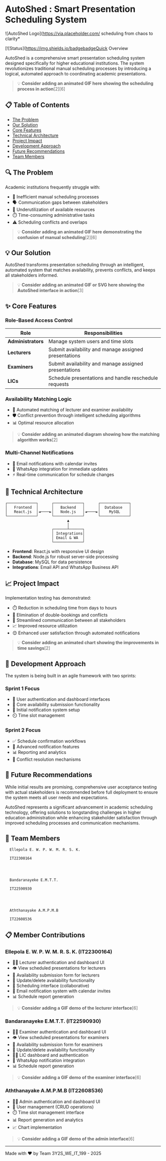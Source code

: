 # AutoShed : Smart Presentation Scheduling System


  
  ![AutoShed Logo](https://via.placeholder.com/ scheduling from chaos to clarity*
  
  [![Status](https://img.shields.io/badgebadgeQuick Overview

AutoShed is a comprehensive smart presentation scheduling system designed specifically for higher educational institutions. The system revolutionizes traditional manual scheduling processes by introducing a logical, automated approach to coordinating academic presentations.

> 💡 **Consider adding an animated GIF here showing the scheduling process in action**[2][6]

## 📋 Table of Contents

- [The Problem](#the-problem)
- [Our Solution](#our-solution)
- [Core Features](#core-features)
- [Technical Architecture](#technical-architecture)
- [Project Impact](#project-impact)
- [Development Approach](#development-approach)
- [Future Recommendations](#future-recommendations)
- [Team Members](#team-members)

## 🔍 The Problem

Academic institutions frequently struggle with:

- 📅 Inefficient manual scheduling processes
- 🗣️ Communication gaps between stakeholders
- 🏢 Underutilization of available resources
- ⏱️ Time-consuming administrative tasks
- ⚠️ Scheduling conflicts and overlaps

> 💡 **Consider adding an animated GIF here demonstrating the confusion of manual scheduling**[2][6]

## 💡 Our Solution

AutoShed transforms presentation scheduling through an intelligent, automated system that matches availability, prevents conflicts, and keeps all stakeholders informed.

> 💡 **Consider adding an animated GIF or SVG here showing the AutoShed interface in action**[3]

## ✨ Core Features

### Role-Based Access Control

| Role | Responsibilities |
|------|-----------------|
| **Administrators** | Manage system users and time slots |
| **Lecturers** | Submit availability and manage assigned presentations |
| **Examiners** | Submit availability and manage assigned presentations |
| **LICs** | Schedule presentations and handle reschedule requests |

### Availability Matching Logic

- 🧠 Automated matching of lecturer and examiner availability
- 🛡️ Conflict prevention through intelligent scheduling algorithms
- 📊 Optimal resource allocation

> 💡 **Consider adding an animated diagram showing how the matching algorithm works**[2]

### Multi-Channel Notifications

- 📧 Email notifications with calendar invites
- 📱 WhatsApp integration for immediate updates
- ⚡ Real-time communication for schedule changes

## 🔧 Technical Architecture

```
┌─────────────┐      ┌─────────────┐      ┌─────────────┐
│   Frontend  │      │   Backend   │      │  Database   │
│   React.js  │◄────►│   Node.js   │◄────►│    MySQL    │
└─────────────┘      └─────────────┘      └─────────────┘
                            ▲
                            │
                     ┌──────┴──────┐
                     │ Integrations│
                     │ Email & WA  │
                     └─────────────┘
```

- **Frontend**: React.js with responsive UI design
- **Backend**: Node.js for robust server-side processing
- **Database**: MySQL for data persistence
- **Integrations**: Email API and WhatsApp Business API

## 📈 Project Impact

Implementation testing has demonstrated:

- ⏱️ Reduction in scheduling time from days to hours
- 🚫 Elimination of double-bookings and conflicts
- 🔄 Streamlined communication between all stakeholders
- 📈 Improved resource utilization
- 😊 Enhanced user satisfaction through automated notifications

> 💡 **Consider adding an animated chart showing the improvements in time savings**[2]

## 🔄 Development Approach

The system is being built in an agile framework with two sprints:

### Sprint 1 Focus
- 🔐 User authentication and dashboard interfaces
- 📝 Core availability submission functionality
- 🔔 Initial notification system setup
- ⏲️ Time slot management

### Sprint 2 Focus
- ✅ Schedule confirmation workflows
- 🔔 Advanced notification features
- 📊 Reporting and analytics
- 🔄 Conflict resolution mechanisms

## 🔮 Future Recommendations

While initial results are promising, comprehensive user acceptance testing with actual stakeholders is recommended before full deployment to ensure the system meets all user needs and expectations.

AutoShed represents a significant advancement in academic scheduling technology, offering solutions to longstanding challenges in higher education administration while enhancing stakeholder satisfaction through improved scheduling processes and communication mechanisms.

## 👥 Team Members


  
    
      
      
      Ellepola E. W. P. W. M. R. S. K.
      
      IT22300164
    
    
      
      
      Bandaranayeke E.M.T.T.
      
      IT22590930
    
    
      
      
      Aththanayake A.M.P.M.B
      
      IT22608536
    
  


## 📋 Member Contributions

### Ellepola E. W. P. W. M. R. S. K. (IT22300164)
- 👨‍💻 Lecturer authentication and dashboard UI
- 👁️ View scheduled presentations for lecturers
- 📝 Availability submission form for lecturers
- 🔄 Update/delete availability functionality
- 📅 Scheduling interface (collaborative)
- 📧 Email notification system with calendar invites
- 📊 Schedule report generation

> 💡 **Consider adding a GIF demo of the lecturer interface**[6]

### Bandaranayeke E.M.T.T. (IT22590930)
- 👨‍💻 Examiner authentication and dashboard UI
- 👁️ View scheduled presentations for examiners
- 📝 Availability submission form for examiners
- 🔄 Update/delete availability functionality
- 👨‍🏫 LIC dashboard and authentication
- 📱 WhatsApp notification integration
- 📊 Schedule report generation

> 💡 **Consider adding a GIF demo of the examiner interface**[6]

### Aththanayake A.M.P.M.B (IT22608536)
- 👨‍💻 Admin authentication and dashboard UI
- 👥 User management (CRUD operations)
- ⏱️ Time slot management interface
- 📊 Report generation and analytics
- 📈 Chart implementation

> 💡 **Consider adding a GIF demo of the admin interface**[6]

---


  Made with ❤️ by Team 3Y2S_WE_IT_199 - 2025
